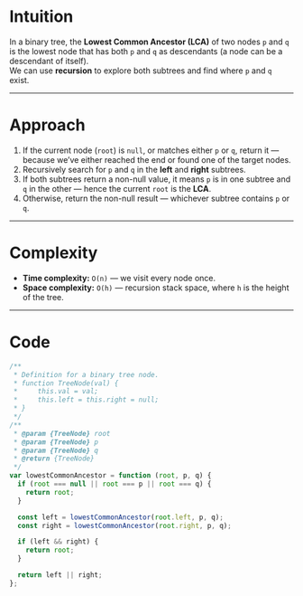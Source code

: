 # Intuition

In a binary tree, the **Lowest Common Ancestor (LCA)** of two nodes `p` and `q` is the lowest node that has both `p` and `q` as descendants (a node can be a descendant of itself).  
We can use **recursion** to explore both subtrees and find where `p` and `q` exist.

---

# Approach

1. If the current node (`root`) is `null`, or matches either `p` or `q`, return it — because we’ve either reached the end or found one of the target nodes.
2. Recursively search for `p` and `q` in the **left** and **right** subtrees.
3. If both subtrees return a non-null value, it means `p` is in one subtree and `q` in the other — hence the current `root` is the **LCA**.
4. Otherwise, return the non-null result — whichever subtree contains `p` or `q`.

---

# Complexity

- **Time complexity:** `O(n)` — we visit every node once.
- **Space complexity:** `O(h)` — recursion stack space, where `h` is the height of the tree.

---

# Code

```javascript []
/**
 * Definition for a binary tree node.
 * function TreeNode(val) {
 *     this.val = val;
 *     this.left = this.right = null;
 * }
 */
/**
 * @param {TreeNode} root
 * @param {TreeNode} p
 * @param {TreeNode} q
 * @return {TreeNode}
 */
var lowestCommonAncestor = function (root, p, q) {
  if (root === null || root === p || root === q) {
    return root;
  }

  const left = lowestCommonAncestor(root.left, p, q);
  const right = lowestCommonAncestor(root.right, p, q);

  if (left && right) {
    return root;
  }

  return left || right;
};
```
